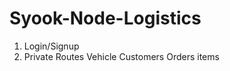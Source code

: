 # Syook-Node-Logistics

1. Login/Signup
2. Private Routes 
          Vehicle
          Customers
          Orders
          items
